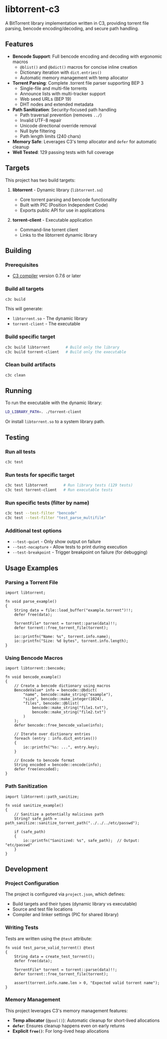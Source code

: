 # libtorrent-c3

A BitTorrent library implementation written in C3, providing torrent file parsing, bencode encoding/decoding, and secure path handling.

## Features

- **Bencode Support**: Full bencode encoding and decoding with ergonomic macros
  - `@blist()` and `@bdict()` macros for concise inline creation
  - Dictionary iteration with `dict.entries()`
  - Automatic memory management with temp allocator
- **Torrent Parsing**: Complete .torrent file parser supporting BEP 3
  - Single-file and multi-file torrents
  - Announce lists with multi-tracker support
  - Web seed URLs (BEP 19)
  - DHT nodes and extended metadata
- **Path Sanitization**: Security-focused path handling
  - Path traversal prevention (removes `../`)
  - Invalid UTF-8 repair
  - Unicode directional override removal
  - Null byte filtering
  - Path length limits (240 chars)
- **Memory Safe**: Leverages C3's temp allocator and `defer` for automatic cleanup
- **Well Tested**: 129 passing tests with full coverage

## Targets

This project has two build targets:

1. **libtorrent** - Dynamic library (`libtorrent.so`)
   - Core torrent parsing and bencode functionality
   - Built with PIC (Position Independent Code)
   - Exports public API for use in applications

2. **torrent-client** - Executable application
   - Command-line torrent client
   - Links to the libtorrent dynamic library

## Building

### Prerequisites

- [C3 compiler](https://c3-lang.org/) version 0.7.6 or later

### Build all targets

```bash
c3c build
```

This will generate:
- `libtorrent.so` - The dynamic library
- `torrent-client` - The executable

### Build specific target

```bash
c3c build libtorrent       # Build only the library
c3c build torrent-client   # Build only the executable
```

### Clean build artifacts

```bash
c3c clean
```

## Running

To run the executable with the dynamic library:

```bash
LD_LIBRARY_PATH=. ./torrent-client
```

Or install `libtorrent.so` to a system library path.

## Testing

### Run all tests

```bash
c3c test
```

### Run tests for specific target

```bash
c3c test libtorrent       # Run library tests (129 tests)
c3c test torrent-client   # Run executable tests
```

### Run specific tests (filter by name)

```bash
c3c test --test-filter "bencode"
c3c test --test-filter "test_parse_multifile"
```

### Additional test options

- `--test-quiet` - Only show output on failure
- `--test-nocapture` - Allow tests to print during execution
- `--test-breakpoint` - Trigger breakpoint on failure (for debugging)

## Usage Examples

### Parsing a Torrent File

```c3
import libtorrent;

fn void parse_example()
{
    String data = file::load_buffer("example.torrent")!!;
    defer free(data);

    TorrentFile* torrent = torrent::parse(data)!!;
    defer torrent::free_torrent_file(torrent);

    io::printfn("Name: %s", torrent.info.name);
    io::printfn("Size: %d bytes", torrent.info.length);
}
```

### Using Bencode Macros

```c3
import libtorrent::bencode;

fn void bencode_example()
{
    // Create a bencode dictionary using macros
    BencodeValue* info = bencode::@bdict(
        "name", bencode::make_string("example"),
        "size", bencode::make_integer(1024),
        "files", bencode::@blist(
            bencode::make_string("file1.txt"),
            bencode::make_string("file2.txt")
        )
    );
    defer bencode::free_bencode_value(info);

    // Iterate over dictionary entries
    foreach (entry : info.dict_entries())
    {
        io::printfn("%s: ...", entry.key);
    }

    // Encode to bencode format
    String encoded = bencode::encode(info);
    defer free(encoded);
}
```

### Path Sanitization

```c3
import libtorrent::path_sanitize;

fn void sanitize_example()
{
    // Sanitize a potentially malicious path
    String? safe_path = path_sanitize::sanitize_torrent_path("../../../etc/passwd");

    if (safe_path)
    {
        io::printfn("Sanitized: %s", safe_path);  // Output: "etc/passwd"
    }
}
```

## Development

### Project Configuration

The project is configured via `project.json`, which defines:
- Build targets and their types (dynamic library vs executable)
- Source and test file locations
- Compiler and linker settings (PIC for shared library)

### Writing Tests

Tests are written using the `@test` attribute:

```c3
fn void test_parse_valid_torrent() @test
{
    String data = create_test_torrent();
    defer free(data);

    TorrentFile* torrent = torrent::parse(data)!!;
    defer torrent::free_torrent_file(torrent);

    assert(torrent.info.name.len > 0, "Expected valid torrent name");
}
```

### Memory Management

This project leverages C3's memory management features:
- **Temp allocator** (`@pool()`): Automatic cleanup for short-lived allocations
- **`defer`**: Ensures cleanup happens even on early returns
- **Explicit `free()`**: For long-lived heap allocations
